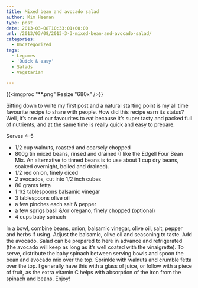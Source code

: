 ```yaml
---
title: Mixed bean and avocado salad
author: Kim Heenan
type: post
date: 2013-03-08T10:33:01+00:00
url: /2013/03/08/2013-3-3-mixed-bean-and-avocado-salad/
categories:
  - Uncategorized
tags:
  - Legumes
  - 'Quick & easy'
  - Salads
  - Vegetarian

---
```


{{<imgproc "**.png" Resize "680x" />}}


Sitting down to write my first post and a natural starting point is my all time favourite recipe to share with people. How did this recipe earn its status? Well, it’s one of our favourites to eat because it’s super tasty and packed full of nutrients, and at the same time is really quick and easy to prepare.

<!--more-->

Serves 4-5

  * 1/2 cup walnuts, roasted and coarsely chopped
  * 800g tin mixed beans, rinsed and drained (I like the Edgell Four Bean Mix. An alternative to tinned beans is to use about 1 cup dry beans, soaked overnight, boiled and drained).
  * 1/2 red onion, finely diced
  * 2 avocados, cut into 1/2 inch cubes
  * 80 grams fetta
  * 1 1/2 tablespoons balsamic vinegar
  * 3 tablespoons olive oil
  * a few pinches each salt & pepper
  * a few sprigs basil &/or oregano, finely chopped (optional)
  * 4 cups baby spinach

In a bowl, combine beans, onion, balsamic vinegar, olive oil, salt, pepper and herbs if using. Adjust the balsamic, olive oil and seasoning to taste. Add the avocado. Salad can be prepared to here in advance and refrigerated (the avocado will keep as long as it’s well coated with the vinaigrette). To serve, distribute the baby spinach between serving bowls and spoon the bean and avocado mix over the top. Sprinkle with walnuts and crumble fetta over the top. I generally have this with a glass of juice, or follow with a piece of fruit, as the extra vitamin C helps with absorption of the iron from the spinach and beans. Enjoy!

